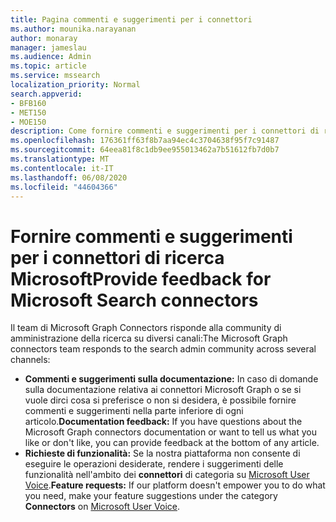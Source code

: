 ```yaml
---
title: Pagina commenti e suggerimenti per i connettori
ms.author: mounika.narayanan
author: monaray
manager: jameslau
ms.audience: Admin
ms.topic: article
ms.service: mssearch
localization_priority: Normal
search.appverid:
- BFB160
- MET150
- MOE150
description: Come fornire commenti e suggerimenti per i connettori di ricerca di Microsoft
ms.openlocfilehash: 176361ff63f8b7aa94ec4c3704638f95f7c91487
ms.sourcegitcommit: 64eea81f8c1db9ee955013462a7b51612fb7d0b7
ms.translationtype: MT
ms.contentlocale: it-IT
ms.lasthandoff: 06/08/2020
ms.locfileid: "44604366"
---
```

# <a name="provide-feedback-for-microsoft-search-connectors"></a><span data-ttu-id="bc48a-103">Fornire commenti e suggerimenti per i connettori di ricerca Microsoft</span><span class="sxs-lookup"><span data-stu-id="bc48a-103">Provide feedback for Microsoft Search connectors</span></span>

<span data-ttu-id="bc48a-104">Il team di Microsoft Graph Connectors risponde alla community di amministrazione della ricerca su diversi canali:</span><span class="sxs-lookup"><span data-stu-id="bc48a-104">The Microsoft Graph connectors team responds to the search admin community across several channels:</span></span>

* <span data-ttu-id="bc48a-105">**Commenti e suggerimenti sulla documentazione:** In caso di domande sulla documentazione relativa ai connettori Microsoft Graph o se si vuole dirci cosa si preferisce o non si desidera, è possibile fornire commenti e suggerimenti nella parte inferiore di ogni articolo.</span><span class="sxs-lookup"><span data-stu-id="bc48a-105">**Documentation feedback:** If you have questions about the Microsoft Graph connectors documentation or want to tell us what you like or don't like, you can provide feedback at the bottom of any article.</span></span>
* <span data-ttu-id="bc48a-106">**Richieste di funzionalità:** Se la nostra piattaforma non consente di eseguire le operazioni desiderate, rendere i suggerimenti delle funzionalità nell'ambito dei **connettori** di categoria su [Microsoft User Voice](https://microsoftsearch.uservoice.com/forums/926998-connectors).</span><span class="sxs-lookup"><span data-stu-id="bc48a-106">**Feature requests:** If our platform doesn't empower you to do what you need, make your feature suggestions under the category **Connectors** on [Microsoft User Voice](https://microsoftsearch.uservoice.com/forums/926998-connectors).</span></span>
